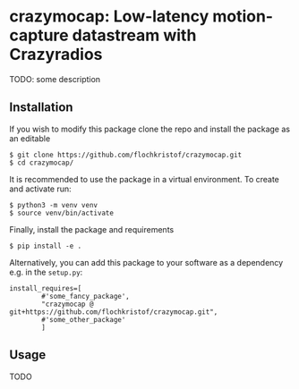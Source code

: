 # crazymocap: Low-latency motion-capture datastream with Crazyradios
TODO: some description
## Installation
If you wish to modify this package clone the repo and install the package as an editable
```
$ git clone https://github.com/flochkristof/crazymocap.git
$ cd crazymocap/
```
It is recommended to use the package in a virtual environment. To create and activate run:
```
$ python3 -m venv venv
$ source venv/bin/activate
```
Finally, install the package and requirements
```
$ pip install -e .
```
Alternatively, you can add this package to your software as a dependency e.g. in the `setup.py`:
```
install_requires=[
        #'some_fancy_package',
        "crazymocap @ git+https://github.com/flochkristof/crazymocap.git",
        #'some_other_package'
        ]
```
## Usage
TODO